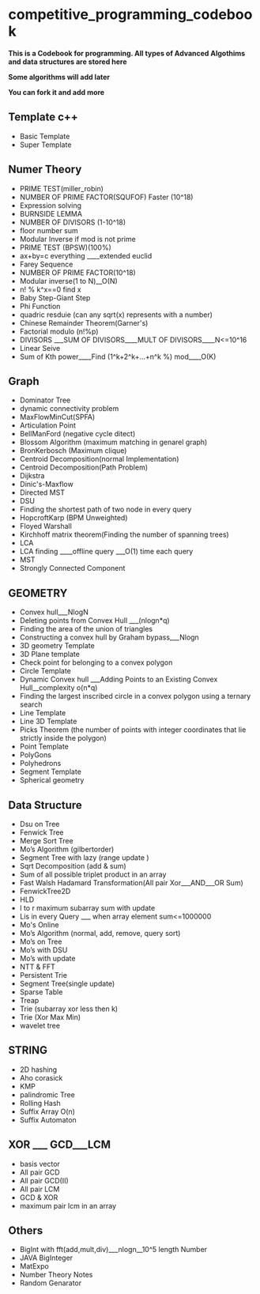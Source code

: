 # competitive_programming_codebook


**This is a Codebook for programming. All types of Advanced Algothims and data structures are stored here**

**Some algorithms will add later**

**You can fork it and add more**




## Template c++
* Basic Template
* Super Template
## Numer Theory
* PRIME TEST(miller_robin) 
* NUMBER OF PRIME FACTOR(SQUFOF)  Faster (10^18)
* Expression solving
* BURNSIDE LEMMA
* NUMBER OF DIVISORS (1-10^18)
* floor number sum
* Modular Inverse if mod is not prime
* PRIME TEST (BPSW)(100%)
* ax+by=c everything ____extended euclid 
* Farey Sequence
* NUMBER OF PRIME FACTOR(10^18)
* Modular inverse(1 to N)__O(N)
* n! % k^x==0 find x
* Baby Step-Giant Step 
* Phi Function
* quadric resduie  (can any sqrt(x) represents with a number)
* Chinese Remainder Theorem(Garner's)
* Factorial modulo (n!%p) 
* DIVISORS ___SUM OF DIVISORS____MULT OF DIVISORS____N<=10^16 
* Linear Seive 
* Sum of Kth power____Find (1^k+2^k+...+n^k %) mod____O(K)



## Graph
* Dominator Tree
* dynamic connectivity problem
* MaxFlowMinCut(SPFA)
* Articulation Point
* BellManFord (negative cycle ditect)
* Blossom Algorithm (maximum matching in genarel graph)
* BronKerbosch (Maximum clique)
* Centroid Decomposition(normal Implementation)
* Centroid Decomposition(Path Problem) 
* Dijkstra
* Dinic's-Maxflow  
* Directed MST 
* DSU
* Finding the shortest path of two node in every query
* HopcroftKarp (BPM Unweighted)  
* Floyed Warshall
* Kirchhoff matrix theorem(Finding the number of spanning trees) 
* LCA
* LCA finding ____offline query ___O(1) time each query 
* MST
* Strongly Connected Component


## GEOMETRY 
* Convex hull___NlogN
* Deleting points from Convex Hull ___(nlogn*q) 
* Finding the area of ​​the union of triangles 
* Constructing a convex hull by Graham bypass___Nlogn
* 3D geometry Template
* 3D Plane template
* Check point for belonging to a convex polygon 
* Circle Template
* Dynamic Convex hull ___Adding Points to an Existing Convex Hull__complexity o(n*q) 
* Finding the largest inscribed circle in a convex polygon using a ternary search 
* Line Template
* Line 3D Template
* Picks Theorem  (the number of points with integer coordinates that lie strictly inside the polygon)
* Point Template
* PolyGons
* Polyhedrons
* Segment Template
* Spherical geometry 



## Data Structure
* Dsu on Tree
* Fenwick Tree
* Merge Sort Tree
* Mo’s Algorithm (gilbertorder)
* Segment Tree with lazy (range update ) 
* Sqrt Decomposition (add & sum)
* Sum of all possible triplet product in an array
* Fast Walsh Hadamard Transformation(All pair Xor___AND___OR Sum)
* FenwickTree2D 
* HLD
* l to r maximum subarray sum with update
* Lis in every Query  ___ when array element sum<=1000000 
* Mo's Online
* Mo’s Algorithm (normal, add, remove, query sort)
* Mo’s on Tree 
* Mo’s with DSU
* Mo’s with update
* NTT & FFT
* Persistent Trie
* Segment Tree(single update) 
* Sparse Table
* Treap
* Trie (subarray xor less then k) 
* Trie (Xor Max Min)
* wavelet tree 


## STRING
* 2D hashing
* Aho corasick 
* KMP
* palindromic Tree
* Rolling Hash 
* Suffix Array O(n)
* Suffix Automaton


## XOR ___ GCD___LCM
* basis vector <everything for xor subset>
* All pair GCD
* All pair GCD(II)
* All pair LCM 
* GCD & XOR
* maximum pair lcm in an array 


## Others
* BigInt with fft(add,mult,div)___nlogn__10^5 length Number
* JAVA BigInteger
* MatExpo
* Number Theory Notes
* Random Genarator


